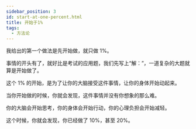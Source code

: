 ```yaml
---
sidebar_position: 3
id: start-at-one-percent.html
title: 开始于1%
tags:
  - 方法论
---
```


我给出的第一个做法是先开始做，就只做 1%。

事情的开头有了，就好比是考试的应用题，我们先写上“解：”，一道复杂的大题就算是开始做了。

这个 1% 的开始，是为了让你的大脑接受这件事情，让你的身体开始动起来。

当你开始做的时候，你就会发现，这件事情并没有你想象的那么难。

你的大脑会开始思考，你的身体会开始行动，你的心理负担会开始减轻。

这个时候，你就会发现，你已经做了 10%，甚至 20%。



